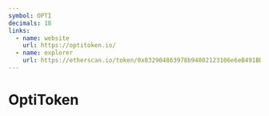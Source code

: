 ```yaml
---
symbol: OPTI
decimals: 18
links:
  - name: website
    url: https://optitoken.io/
  - name: explorer
    url: https://etherscan.io/token/0x832904863978b94802123106e6eB491BDF0Df928
---
```


# OptiToken
